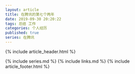 ```yaml
---
layout: article
title: 在腾讯的第七个两年
date: 2019-09-30 20:20:22
tags: 总结 工作
categories: 个人经历
published: true
series: 在腾讯
---
```


{% include article_header.html %}

{% include series.md %}
{% include links.md %}
{% include article_footer.html %}

